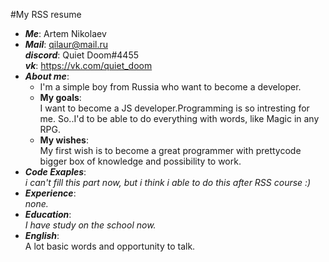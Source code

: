 #My RSS resume  
- ***Me***: Artem Nikolaev  
- ***Mail***: qilaur@mail.ru  
  ***discord***: Quiet Doom#4455  
  ***vk***: https://vk.com/quiet_doom  
- ***About me***:  
    - I'm a simple boy from Russia who want to become a developer.  
    - **My goals**:  
 I want to become a JS developer.Programming is so intresting for me.
 So..I'd to be able to do everything with words, like Magic in any RPG.  
    - **My wishes**:  
 My first wish is to become a great programmer with prettycode bigger box of knowledge and possibility to work. 
- ***Code Exaples***:   
    *i can't fill this part now, but i think i able to do this after RSS course :)*   
- ***Experience***:  
    *none.*  
- ***Education***:  
    *I have study on the school now.*  
- ***English***:  
   A lot basic words and opportunity to talk.     

 